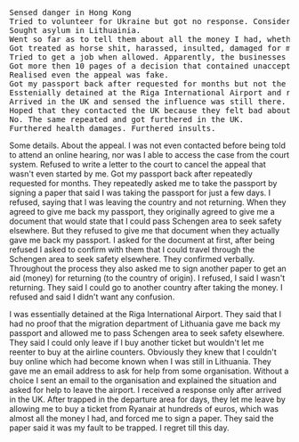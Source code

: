 <pre>Sensed danger in Hong Kong
Tried to volunteer for Ukraine but got no response. Considering everything happened afterwards and back then, the email address could also be fake.
Sought asylum in Lithuainia.
Went so far as to tell them about all the money I had, whether accessible or not, and how I planned to spend my money, which wasn't much, to establish my life in Lithuania.
Got treated as horse shit, harassed, insulted, damaged for more than one year.
Tried to get a job when allowed. Apparently, the businesses were told not to hire me.
Got more then 10 pages of a decision that contained unacceptable non-sense that made me decide to appeal even though I planned to accept whatever originally.
Realised even the appeal was fake.
Got my passport back after requested for months but not the document that would state that I could pass the Schengen area to seek safety elsewhere, which they agreed to give me when agreed to give me back my passport.
Esstenially detained at the Riga International Airport and robbed of hundreds of euros which was almost everything I had before letting me leave.
Arrived in the UK and sensed the influence was still there.
Hoped that they contacted the UK because they felt bad about what they did.
No. The same repeated and got furthered in the UK.
Furthered health damages. Furthered insults.</pre>





Some details.
About the appeal.
I was not even contacted before being told to attend an online hearing, nor was I able to access the case from the court system.
Refused to write a letter to the court to cancel the appeal that wasn't even started by me.
Got my passport back after repeatedly requested for months. They repeatedly asked me to take the passport by signing a paper that said I was taking the passport for just a few days. I refused, saying that I was leaving the country and not returning.
When they agreed to give me back my passport, they originally agreed to give me a document that would state that I could pass Schengen area to seek safety elsewhere. But they refused to give me that document when they actually gave me back my passport. I asked for the document at first, after being refused I asked to confirm with them that I could travel through the Schengen area to seek safety elsewhere. They confirmed verbally.
Throughout the process they also asked me to sign another paper to get an aid (money) for returning (to the country of origin). I refused, I said I wasn't returning. They said I could go to another country after taking the money. I refused and said I didn't want any confusion.

I was essentially detained at the Riga International Airport. They said that I had no proof that the migration department of Lithuania gave me back my passport and allowed me to pass Schengen area to seek safety elsewhere. They said I could only leave if I buy another ticket but wouldn't let me reenter to buy at the airline counters. Obviously they knew that I couldn't buy online which had become known when I was still in Lithuania. They gave me an email address to ask for help from some organisation. Without a choice I sent an email to the organisation and explained the situation and asked for help to leave the airport. I received a response only after arrived in the UK. After trapped in the departure area for days, they let me leave by allowing me to buy a ticket from Ryanair at hundreds of euros, which was almost all the money I had, and forced me to sign a paper. They said the paper said it was my fault to be trapped. I regret till this day.
